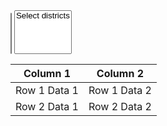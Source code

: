 <script src="https://code.jquery.com/jquery-3.1.1.min.js" integrity="sha256-hVVnYaiADRTO2PzUGmuLJr8BLUSjGIZsDYGmIJLv2b8=" crossorigin="anonymous"></script>
<link rel="stylesheet" type="text/css" href="semantic.min.css">
<script src="semantic.min.js"></script>


<select name="states" multiple="" class="ui fluid dropdown" id="states">
</select>

<select name="states" multiple="" class="ui fluid dropdown disabled" id="districts">
    <option>Select districts</option>
</select>

<table id="table_id" class="display">
    <thead>
        <tr>
            <th>Column 1</th>
            <th>Column 2</th>
        </tr>
    </thead>
    <tbody>
        <tr>
            <td>Row 1 Data 1</td>
            <td>Row 1 Data 2</td>
        </tr>
        <tr>
            <td>Row 2 Data 1</td>
            <td>Row 2 Data 2</td>
        </tr>
    </tbody>
</table>

<script>
    g_statesSelected = new Set();
    g_districtsSelected = new Set();
    g_districtsAvailable = [];
    
    function toggleDistricts()
    {
        if(g_statesSelected.size > 0)
        {
            $('#districts').parent().removeClass("disabled");
        }
        else
        {
            $('#districts').parent().addClass("disabled");
        }
    }
    
$(document).ready( function () {
 
 fetch("https://cdn-api.co-vin.in/api/v2/admin/location/states", {

  "referrerPolicy": "strict-origin-when-cross-origin",
  "body": null,
  "method": "GET",
  "mode": "cors",
  "credentials": "omit"
}).then(response => response.json())
  .then(data => {
  let stateList = [];
  data["states"].forEach((state, index) => {
  console.log(index, state);
  stateList.push({name:state["state_name"], value:state["state_id"]});
  });
  $('#states').dropdown({values:stateList, placeholder:"Select states",
  onChange: function(value, text, $selectedItem){console.log("onChange", value, text, $selectedItem);},
  onAdd: function(value, text, $selectedItem)
  {
    console.log("onAdd", value, text, $selectedItem); g_statesSelected.add(value);
    toggleDistricts();
    
  },
  onRemove: function(value, text, $selectedItem)
  {
    console.log("onRemove", value, text, $selectedItem); g_statesSelected.delete(value);
    toggleDistricts();
  },
  });
  });
  
  $('#districts').dropdown({
      onShow : function()
  {
  g_districtsAvailable = [];
  
  g_statesSelected.forEach((state, index) => 
  {
    fetch("https://cdn-api.co-vin.in/api/v2/admin/location/districts/" + String(state), {
    "referrerPolicy": "strict-origin-when-cross-origin",
    "body": null,
    "method": "GET",
    "mode": "cors",
    "credentials": "omit"
        }).then(response => response.json())
        .then(data => 
        {
            let dists = data["districts"];
            dists.forEach((dist, index) => {
                g_districtsAvailable.push({name:dist["district_name"], value:dist["district_id"]});
            });
            
            console.log("here1 ", data);
            $('#districts').dropdown("change values", {values:g_districtsAvailable});
        });
  });
  }
  });
    
} );    
</script>
